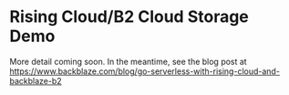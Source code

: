 Rising Cloud/B2 Cloud Storage Demo
==================================

More detail coming soon. In the meantime, see the blog post at https://www.backblaze.com/blog/go-serverless-with-rising-cloud-and-backblaze-b2
